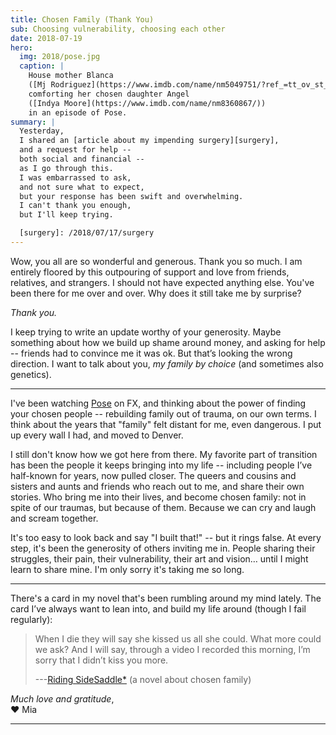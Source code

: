 ```yaml
---
title: Chosen Family (Thank You)
sub: Choosing vulnerability, choosing each other
date: 2018-07-19
hero:
  img: 2018/pose.jpg
  caption: |
    House mother Blanca
    ([Mj Rodriguez](https://www.imdb.com/name/nm5049751/?ref_=tt_ov_st_sm))
    comforting her chosen daughter Angel
    ([Indya Moore](https://www.imdb.com/name/nm8360867/))
    in an episode of Pose.
summary: |
  Yesterday,
  I shared an [article about my impending surgery][surgery],
  and a request for help --
  both social and financial --
  as I go through this.
  I was embarrassed to ask,
  and not sure what to expect,
  but your response has been swift and overwhelming.
  I can't thank you enough,
  but I'll keep trying.

  [surgery]: /2018/07/17/surgery
---
```


Wow, you all are so wonderful and generous.
Thank you so much.
I am entirely floored by this outpouring of support and love
from friends, relatives, and strangers.
I should not have expected anything else.
You've been there for me over and over.
Why does it still take me by surprise?

*Thank you.*

I keep trying to write an update
worthy of your generosity.
Maybe something about how we build up shame around money,
and asking for help --
friends had to convince me it was ok.
But that’s looking the wrong direction.
I want to talk about you,
*my family by choice*
(and sometimes also genetics).


------


I've been watching [Pose][pose] on FX,
and thinking about the power of finding your chosen people --
rebuilding family out of trauma, on our own terms.
I think about the years that "family" felt distant for me,
even dangerous.
I put up every wall I had,
and moved to Denver.

[pose]: https://www.nytimes.com/2018/06/01/arts/television/pose-review-fx-ryan-murphy.html

I still don't know how we got here from there.
My favorite part of transition has been
the people it keeps bringing into my life --
including people I’ve half-known for years,
now pulled closer.
The queers and cousins and sisters and aunts and friends
who reach out to me,
and share their own stories.
Who bring me into their lives,
and become chosen family:
not in spite of our traumas, but because of them.
Because we can cry and laugh and scream together.

It's too easy to look back and say "I built that!" --
but it rings false.
At every step,
it's been the generosity of others inviting me in.
People sharing their struggles,
their pain, their vulnerability, their art and vision…
until I might learn to share mine.
I'm only sorry it's taking me so long.


------


There's a card in my novel
that's been rumbling around my mind lately.
The card I’ve always want to lean into,
and build my life around
(though I fail regularly):

> When I die they will say she kissed us all she could.
> What more could we ask?
> And I will say,
> through a video I recorded this morning,
> I’m sorry that I didn’t kiss you more.
>
> ---[Riding SideSaddle*][sidesaddle] (a novel about chosen family)

[sidesaddle]: /writing/ridingsidesaddle/

*Much love and gratitude*, \
❤️ Mia

------

<iframe class='gfm-media-widget' image='1' coinfo='1' width='100%' height='100%' frameborder='0' id='mias-medical-upgrade'></iframe><script src='//funds.gofundme.com/js/5.0/media-widget.js'></script>
